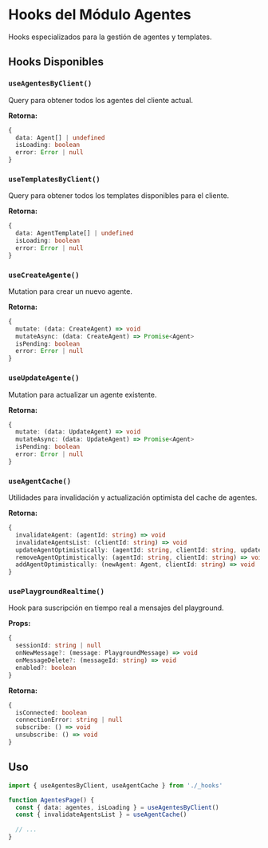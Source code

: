 # Hooks del Módulo Agentes

Hooks especializados para la gestión de agentes y templates.

## Hooks Disponibles

### `useAgentesByClient()`
Query para obtener todos los agentes del cliente actual.

**Retorna:**
```typescript
{
  data: Agent[] | undefined
  isLoading: boolean
  error: Error | null
}
```

### `useTemplatesByClient()`
Query para obtener todos los templates disponibles para el cliente.

**Retorna:**
```typescript
{
  data: AgentTemplate[] | undefined
  isLoading: boolean
  error: Error | null
}
```

### `useCreateAgente()`
Mutation para crear un nuevo agente.

**Retorna:**
```typescript
{
  mutate: (data: CreateAgent) => void
  mutateAsync: (data: CreateAgent) => Promise<Agent>
  isPending: boolean
  error: Error | null
}
```

### `useUpdateAgente()`
Mutation para actualizar un agente existente.

**Retorna:**
```typescript
{
  mutate: (data: UpdateAgent) => void
  mutateAsync: (data: UpdateAgent) => Promise<Agent>
  isPending: boolean
  error: Error | null
}
```

### `useAgentCache()`
Utilidades para invalidación y actualización optimista del cache de agentes.

**Retorna:**
```typescript
{
  invalidateAgent: (agentId: string) => void
  invalidateAgentsList: (clientId: string) => void
  updateAgentOptimistically: (agentId: string, clientId: string, updates: Partial<UpdateAgent>) => void
  removeAgentOptimistically: (agentId: string, clientId: string) => void
  addAgentOptimistically: (newAgent: Agent, clientId: string) => void
}
```

### `usePlaygroundRealtime()`
Hook para suscripción en tiempo real a mensajes del playground.

**Props:**
```typescript
{
  sessionId: string | null
  onNewMessage?: (message: PlaygroundMessage) => void
  onMessageDelete?: (messageId: string) => void
  enabled?: boolean
}
```

**Retorna:**
```typescript
{
  isConnected: boolean
  connectionError: string | null
  subscribe: () => void
  unsubscribe: () => void
}
```

## Uso

```typescript
import { useAgentesByClient, useAgentCache } from './_hooks'

function AgentesPage() {
  const { data: agentes, isLoading } = useAgentesByClient()
  const { invalidateAgentsList } = useAgentCache()
  
  // ...
}
```

